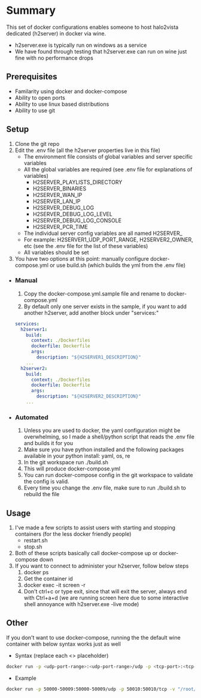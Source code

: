# Summary

This set of docker configurations enables someone to host halo2vista dedicated (h2server) in docker via wine.
 - h2server.exe is typically run on windows as a service
 - We have found through testing that h2server.exe can run on wine just fine with no performance drops

## Prerequisites 

- Familarity using docker and docker-compose
- Ability to open ports
- Ability to use linux based distributions
- Ability to use git

## Setup

1. Clone the git repo
1. Edit the .env file (all the h2server properties live in this file)
    * The environment file consists of global variables and server specific variables
    * All the global variables are required (see .env file for explanations of variables)
      * H2SERVER_PLAYLISTS_DIRECTORY
      * H2SERVER_BINARIES
      * H2SERVER_WAN_IP 
      * H2SERVER_LAN_IP
      * H2SERVER_DEBUG_LOG
      * H2SERVER_DEBUG_LOG_LEVEL
      * H2SERVER_DEBUG_LOG_CONSOLE
      * H2SERVER_PCR_TIME
    * The individual server config variables are all named H2SERVER<number>_<property-name>
    * For example: H2SERVER1_UDP_PORT_RANGE, H2SERVER2_OWNER, etc (see the .env file for the list of these variables)
    * All variables should be set
1. You have two options at this point: manually configure docker-compose.yml or use build.sh (which builds the yml from the .env file)

* ### Manual
  1. Copy the docker-compose.yml.sample file and rename to docker-compose.yml
  1. By default only one server exists in the sample, if you want to add another h2server, add another block under "services:"
  ```yaml
  services:
    h2server1:
      build:
        context: ./Dockerfiles
        dockerfile: Dockerfile
        args:
          description: "${H2SERVER1_DESCRIPTION}"
      ...
    h2server2:
      build:
        context: ./Dockerfiles
        dockerfile: Dockerfile
        args:
          description: "${H2SERVER2_DESCRIPTION}"
      ...
  ```

* ### Automated
  1. Unless you are used to docker, the yaml configuration might be overwhelming, so I made a shell/python script that reads the .env file and builds it for you
  2. Make sure you have python installed and the following packages available in your python install: yaml, os, re
  3. In the git workspace run ./build.sh
  4. This will produce docker-compose.yml
  5. You can run docker-compose config in the git workspace to validate the config is valid.
  6. Every time you change the .env file, make sure to run ./build.sh to rebuild the file

## Usage

1. I've made a few scripts to assist users with starting and stopping containers (for the less docker friendly people)
    * restart.sh
    * stop.sh
1. Both of these scripts basically call docker-compose up or docker-compose down
1. If you want to connect to administer your h2server, follow below steps
    1. docker ps
    1. Get the container id
    1. docker exec -it <container-id> screen -r
    1. Don't ctrl+c or type exit, since that will exit the server, always end with Ctrl+a+d (we are running screen here due to some interactive shell annoyance with h2server.exe -live mode)    

## Other

If you don't want to use docker-compose, running the the default wine container with below syntax works just as well

* Syntax (replace each <> placeholder)

```sh
docker run -p <udp-port-range>:<udp-port-range>/udp -p <tcp-port>:<tcp-port>/tcp -v "<host-location-of-h2server-playlists>:/home/wineuser/.wine/drive_c/users/wineuser/My Documents/My Games/Halo 2/Server" -v <host-location-of-h2server-binaries>:/home/h2server -v <host-location-of-h2server-config-ini>:/home/h2serverconfig1.ini -it scottyhardy/docker-wine wine /home/h2server/h2server.exe -live -h2config=/home/h2serverconfig1.ini
```

* Example

```sh
docker run -p 50000-50009:50000-50009/udp -p 50010:50010/tcp -v "/root/h2server-binaries/playlists:/home/wineuser/.wine/drive_c/users/wineuser/My Documents/My Games/Halo 2/Server" -v /root/h2server-binaries:/home/h2server -v /root/h2serverconfig1.ini:/home/h2serverconfig1.ini -it scottyhardy/docker-wine wine /home/h2server/h2server.exe -live -h2config=/home/h2serverconfig1.ini
```

